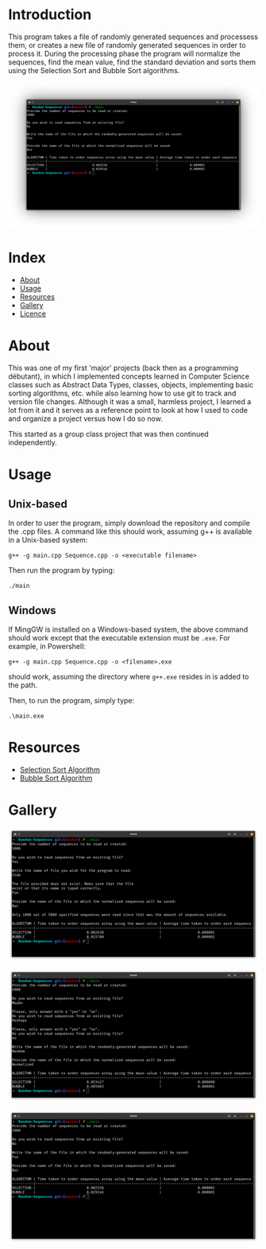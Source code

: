 # Introduction
This program takes a file of randomly generated sequences and processess them, or creates a new file of randomly generated sequences in order to process it. During the processing phase the program will normalize the sequences, find the mean value, find the standard deviation and sorts them using the Selection Sort and Bubble Sort algorithms.

<p align="center">
    <img src="gallery/sample.png">
</p>

# Index
- [About](#About)
- [Usage](#Usage)
- [Resources](#Resources)
- [Gallery](#Gallery)
- [Licence](#Licence)

# About
This was one of my first 'major' projects (back then as a programming débutant), in which I implemented concepts learned in Computer Science classes such as Abstract Data Types, classes, objects, implementing basic sorting algorithms, etc. while also learning how to use git to track and version file changes. Although it was a small, harmless project, I learned a lot from it and it serves as a reference point to look at how I used to code and organize a project versus how I do so now.

This started as a group class project that was then continued independently.

# Usage
## Unix-based
In order to user the program, simply download the repository and compile the .cpp files. A command like this should work, assuming g++ is available in a Unix-based system:
```
g++ -g main.cpp Sequence.cpp -o <executable filename>
```
Then run the program by typing:
```
./main
```

## Windows
If MingGW is installed on a Windows-based system, the above command should work except that the executable extension must be `.exe`. For example, in Powershell:
```
g++ -g main.cpp Sequence.cpp -o <filename>.exe
```
should work, assuming the directory where `g++.exe` resides in is added to the path.

Then, to run the program, simply type:
```
.\main.exe
```

# Resources
- [Selection Sort Algorithm](https://en.wikipedia.org/wiki/Selection_sort)
- [Bubble Sort Algorithm](https://en.wikipedia.org/wiki/Bubble_sort#:~:text=Bubble%20sort%2C%20sometimes%20referred%20to,until%20the%20list%20is%20sorted.)

# Gallery
![Wrong Name or Nonexistent File](gallery/wrongFileName.png)

![Wrong Answer to Yes-No Question](gallery/wrongAnswer.png)

![Sample Output](gallery/sampleOutput.png)
